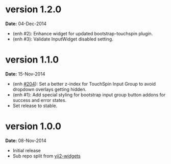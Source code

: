 version 1.2.0
=============
**Date:** 04-Dec-2014

- (enh #2): Enhance widget for updated bootstrap-touchspin plugin.
- (enh #3): Validate InputWidget disabled setting.

version 1.1.0
=============
**Date:** 15-Nov-2014

- (enh [#204](https://github.com/kartik-v/yii2-widgets/issues/204)): Set a better z-index for TouchSpin Input Group to avoid dropdown overlays getting hidden. 
- (enh #1): Add special styling for bootstrap input group button addons for success and error states.
- Set release to stable.

version 1.0.0
=============
**Date:** 08-Nov-2014

- Initial release 
- Sub repo split from [yii2-widgets](https://github.com/kartik-v/yii2-widgets)